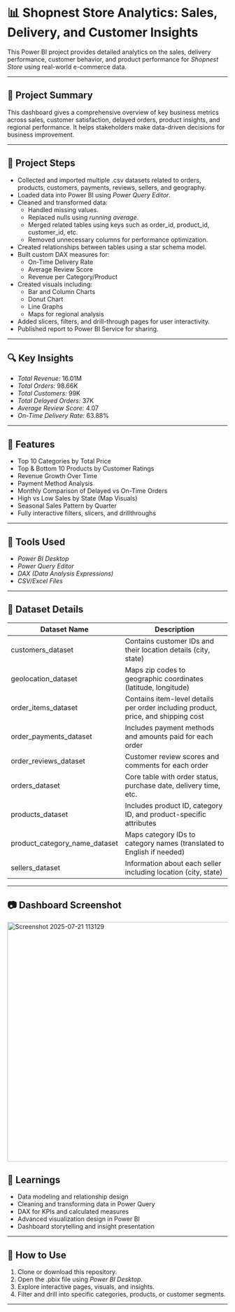 # 📊 Shopnest Store Analytics: Sales, Delivery, and Customer Insights

This Power BI project provides detailed analytics on the sales, delivery performance, customer behavior, and product performance for *Shopnest Store* using real-world e-commerce data.

---

## 📁 Project Summary

This dashboard gives a comprehensive overview of key business metrics across sales, customer satisfaction, delayed orders, product insights, and regional performance. It helps stakeholders make data-driven decisions for business improvement.

---

## 📌 Project Steps

- Collected and imported multiple .csv datasets related to orders, products, customers, payments, reviews, sellers, and geography.
- Loaded data into Power BI using *Power Query Editor*.
- Cleaned and transformed data:
  - Handled missing values.
  - Replaced nulls using *running average*.
  - Merged related tables using keys such as order_id, product_id, customer_id, etc.
  - Removed unnecessary columns for performance optimization.
- Created relationships between tables using a star schema model.
- Built custom DAX measures for:
  - On-Time Delivery Rate
  - Average Review Score
  - Revenue per Category/Product
- Created visuals including:
  - Bar and Column Charts
  - Donut Chart
  - Line Graphs
  - Maps for regional analysis
- Added slicers, filters, and drill-through pages for user interactivity.
- Published report to Power BI Service for sharing.

---

## 🔍 Key Insights

- *Total Revenue:* 16.01M  
- *Total Orders:* 98.66K  
- *Total Customers:* 99K  
- *Total Delayed Orders:* 37K  
- *Average Review Score:* 4.07  
- *On-Time Delivery Rate:* 63.88%

---

## 📌 Features

- Top 10 Categories by Total Price
- Top & Bottom 10 Products by Customer Ratings
- Revenue Growth Over Time
- Payment Method Analysis
- Monthly Comparison of Delayed vs On-Time Orders
- High vs Low Sales by State (Map Visuals)
- Seasonal Sales Pattern by Quarter
- Fully interactive filters, slicers, and drillthroughs

---

## 🧰 Tools Used

- *Power BI Desktop*
- *Power Query Editor*
- *DAX (Data Analysis Expressions)*
- *CSV/Excel Files*

---

## 📂 Dataset Details

| Dataset Name                      | Description |
|----------------------------------|-------------|
| customers_dataset              | Contains customer IDs and their location details (city, state) |
| geolocation_dataset            | Maps zip codes to geographic coordinates (latitude, longitude) |
| order_items_dataset            | Contains item-level details per order including product, price, and shipping cost |
| order_payments_dataset         | Includes payment methods and amounts paid for each order |
| order_reviews_dataset          | Customer review scores and comments for each order |
| orders_dataset                 | Core table with order status, purchase date, delivery time, etc. |
| products_dataset               | Includes product ID, category ID, and product-specific attributes |
| product_category_name_dataset  | Maps category IDs to category names (translated to English if needed) |
| sellers_dataset                | Information about each seller including location (city, state) |

---

## 📷 Dashboard Screenshot
<img width="934" height="548" alt="Screenshot 2025-07-21 113129" src="https://github.com/user-attachments/assets/f03ac226-5220-4f4d-b935-5380a5106e7e" />


## 🧠 Learnings

- Data modeling and relationship design
- Cleaning and transforming data in Power Query
- DAX for KPIs and calculated measures
- Advanced visualization design in Power BI
- Dashboard storytelling and insight presentation

---

## 🚀 How to Use

1. Clone or download this repository.
2. Open the .pbix file using *Power BI Desktop*.
3. Explore interactive pages, visuals, and insights.
4. Filter and drill into specific categories, products, or customer segments.

---


